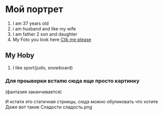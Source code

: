 # Мой портрет
1. I am 37 years old
2. i am husband and like my wife
3. I am father 2 son and daughter
4. My Foto you look here [Clik me please](MyFoto.png)

## My Hoby
1. I like sport(judo, snowboard)



### Для проыверки всталю сюда еще просто картинку
(фантазия заканчивается)



И кстати это статичная стрницы, сюда можно обуликовать что хотите Даже вот такие  Сладости сладость.png

